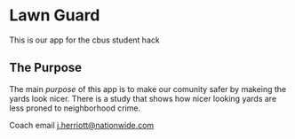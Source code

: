 # Lawn Guard
This is our app for the cbus student hack
## The Purpose
The main *purpose* of this app is to make our comunity safer by makeing the yards look nicer. There is a study that shows how nicer looking yards are less proned to neighborhood crime.
<!--our nation wide helper-->
Coach email j.herriott@nationwide.com
